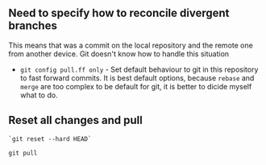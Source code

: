 ## Need to specify how to reconcile divergent branches
This means that was a commit on the local repository and the remote one from another device. Git doesn't know how to handle this situation

- `git config pull.ff only` - Set default behaviour to git in this repository to fast forward commits. It is best default options, because `rebase` and `merge` are too complex to be default for git, it is better to dicide myself what to do.


## Reset all changes and pull
	`git reset --hard HEAD`
`git pull`
